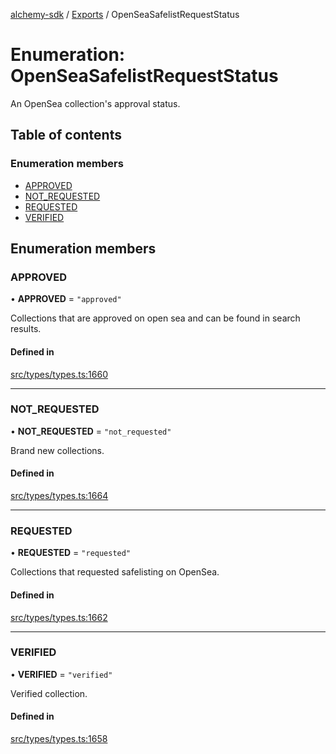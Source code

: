 [alchemy-sdk](../README.md) / [Exports](../modules.md) / OpenSeaSafelistRequestStatus

# Enumeration: OpenSeaSafelistRequestStatus

An OpenSea collection's approval status.

## Table of contents

### Enumeration members

- [APPROVED](OpenSeaSafelistRequestStatus.md#approved)
- [NOT\_REQUESTED](OpenSeaSafelistRequestStatus.md#not_requested)
- [REQUESTED](OpenSeaSafelistRequestStatus.md#requested)
- [VERIFIED](OpenSeaSafelistRequestStatus.md#verified)

## Enumeration members

### APPROVED

• **APPROVED** = `"approved"`

Collections that are approved on open sea and can be found in search results.

#### Defined in

[src/types/types.ts:1660](https://github.com/alchemyplatform/alchemy-sdk-js/blob/f2b072e/src/types/types.ts#L1660)

___

### NOT\_REQUESTED

• **NOT\_REQUESTED** = `"not_requested"`

Brand new collections.

#### Defined in

[src/types/types.ts:1664](https://github.com/alchemyplatform/alchemy-sdk-js/blob/f2b072e/src/types/types.ts#L1664)

___

### REQUESTED

• **REQUESTED** = `"requested"`

Collections that requested safelisting on OpenSea.

#### Defined in

[src/types/types.ts:1662](https://github.com/alchemyplatform/alchemy-sdk-js/blob/f2b072e/src/types/types.ts#L1662)

___

### VERIFIED

• **VERIFIED** = `"verified"`

Verified collection.

#### Defined in

[src/types/types.ts:1658](https://github.com/alchemyplatform/alchemy-sdk-js/blob/f2b072e/src/types/types.ts#L1658)
